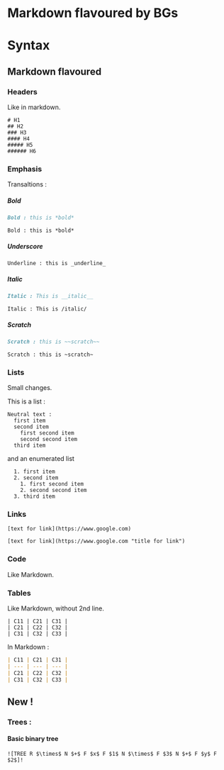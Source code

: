 # Markdown flavoured by BGs
# Syntax

## Markdown flavoured

### Headers

Like in markdown.

```mdbg
# H1
## H2
### H3
#### H4
##### H5
###### H6
```

### Emphasis

Transaltions :

##### Bold
```markdown
Bold : this is *bold*
```
```mdbg
Bold : this is *bold*
```

##### Underscore

```mdbg
Underline : this is _underline_
```

##### Italic

```markdown
Italic : This is __italic__
```
```
Italic : This is /italic/
```

##### Scratch
```markdown
Scratch : this is ~~scratch~~
```
```mdbg
Scratch : this is ~scratch~
```

### Lists

Small changes.

This is a list :

```mdbg
Neutral text :
  first item
  second item
    first second item
    second second item
  third item
```

and an enumerated list
```mdbg
  1. first item
  2. second item
    1. first second item
    2. second second item
  3. third item
```

### Links

```mdbg
[text for link](https://www.google.com)

[text for link](https://www.google.com "title for link")
```

### Code

Like Markdown.

### Tables

Like Markdown, without 2nd line.

```mdbg
| C11 | C21 | C31 |
| C21 | C22 | C32 |
| C31 | C32 | C33 |
```

In Markdown :
```markdown
| C11 | C21 | C31 |
| --- | --- | --- |
| C21 | C22 | C32 |
| C31 | C32 | C33 |
```

## New !

### Trees :

#### Basic binary tree

```mdbg
![TREE R $\times$ N $+$ F $x$ F $1$ N $\times$ F $3$ N $+$ F $y$ F $2$]!
```
